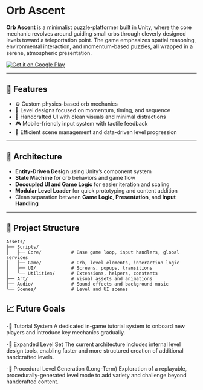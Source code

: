 # Orb Ascent

**Orb Ascent** is a minimalist puzzle-platformer built in Unity, where the core mechanic revolves around guiding small orbs through cleverly designed levels toward a teleportation point. The game emphasizes spatial reasoning, environmental interaction, and momentum-based puzzles, all wrapped in a serene, atmospheric presentation.

[![Get it on Google Play](https://play.google.com/intl/en_us/badges/static/images/badges/en_badge_web_generic.png)](https://play.google.com/store/apps/details?id=com.analyticalapproach.dominance)
<!-- Replace with actual Play Store URL -->

---

## 🎯 Features

- ⚙️ Custom physics-based orb mechanics  
- 🧠 Level designs focused on momentum, timing, and sequence  
- 🎨 Handcrafted UI with clean visuals and minimal distractions  
- 🎮 Mobile-friendly input system with tactile feedback  
- 🔄 Efficient scene management and data-driven level progression  

---

## 🧱 Architecture

- **Entity-Driven Design** using Unity’s component system  
- **State Machine** for orb behaviors and game flow  
- **Decoupled UI and Game Logic** for easier iteration and scaling  
- **Modular Level Loader** for quick prototyping and content addition  
- Clean separation between **Game Logic**, **Presentation**, and **Input Handling**

---

## 📂 Project Structure

```plaintext
Assets/
├── Scripts/
│   ├── Core/           # Base game loop, input handlers, global services
│   ├── Game/           # Orb, level elements, interaction logic
│   ├── UI/             # Screens, popups, transitions
│   └── Utilities/      # Extensions, helpers, constants
├── Art/                # Visual assets and animations
├── Audio/              # Sound effects and background music
└── Scenes/             # Level and UI scenes
```

## 📈 Future Goals
-📘 Tutorial System
A dedicated in-game tutorial system to onboard new players and introduce key mechanics gradually.

-🧱 Expanded Level Set
The current architecture includes internal level design tools, enabling faster and more structured creation of additional handcrafted levels.

-🌌 Procedural Level Generation (Long-Term)
Exploration of a replayable, procedurally-generated level mode to add variety and challenge beyond handcrafted content.
